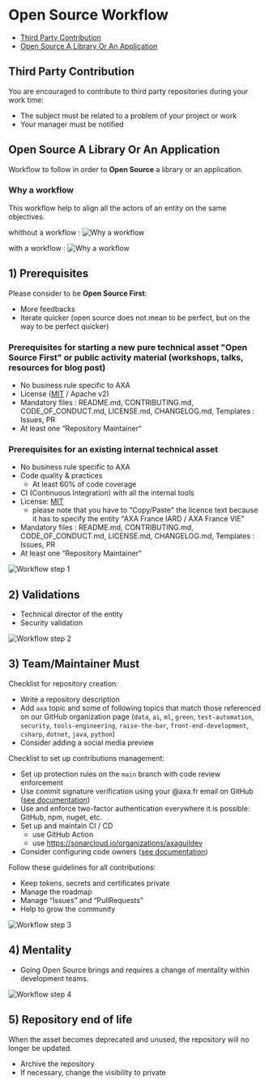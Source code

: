 # Open Source Workflow

- [Third Party Contribution](#third-party-contribution)
- [Open Source A Library Or An Application](#open-source-a-library-or-an-application)

## Third Party Contribution

You are encouraged to contribute to third party repositories during your work time:

- The subject must be related to a problem of your project or work
- Your manager must be notified

## Open Source A Library Or An Application

Workflow to follow in order to **Open Source** a library or an application.

### Why a workflow

This workflow help to align all the actors of an entity on the same objectives.

whithout a workflow :
![Why a workflow](./images/why-workflow-1.png)

with a workflow :
![Why a workflow](./images/why-workflow-2.png)

## 1) Prerequisites

Please consider to be **Open Source First**:

- More feedbacks
- Iterate quicker (open source does not mean to be perfect, but on the way to be perfect quicker)

### Prerequisites for starting a new pure technical asset "Open Source First" or public activity material (workshops, talks, resources for blog post)

- No business rule specific to AXA
- License ([MIT](https://github.com/AxaFrance/react-oidc/blob/master/LICENSE) / Apache v2)
- Mandatory files : README.md, CONTRIBUTING.md, CODE_OF_CONDUCT.md, LICENSE.md, CHANGELOG.md, Templates : Issues, PR
- At least one “Repository Maintainer“

### Prerequisites for an existing internal technical asset

- No business rule specific to AXA
- Code quality & practices
  - At least 60% of code coverage
- CI (Continuous Integration) with all the internal tools
- License: [MIT](https://github.com/AxaFrance/react-oidc/blob/master/LICENSE)
  - please note that you have to "Copy/Paste" the licence text because it has to specify the entity "AXA France IARD / AXA France VIE"
- Mandatory files : README.md, CONTRIBUTING.md, CODE_OF_CONDUCT.md, LICENSE.md, CHANGELOG.md, Templates : Issues, PR
- At least one “Repository Maintainer“

![Workflow step 1](./images/workflow-step1.png)

## 2) Validations

- Technical director of the entity
- Security validation

![Workflow step 2](./images/workflow-step2.png)

## 3) Team/Maintainer Must

Checklist for repository creation:

- Write a repository description
- Add `axa` topic and some of following topics that match those referenced on our GitHub organization page (`data`, `ai`, `ml`, `green`, `test-automation`, `security`, `tools-engineering`, `raise-the-bar`, `front-end-development`, `csharp`, `dotnet`, `java`, `python`)
- Consider adding a social media preview

Checklist to set up contributions management:

- Set up protection rules on the `main` branch with code review enforcement
- Use commit signature verification using your @axa.fr email on GitHub ([see documentation](https://docs.github.com/authentication/managing-commit-signature-verification/about-commit-signature-verification))
- Use and enforce two-factor authentication everywhere it is possible: GitHub, npm, nuget, etc.
- Set up and maintain CI / CD
  - use GitHub Action
  - use https://sonarcloud.io/organizations/axaguildev
- Consider configuring code owners ([see documentation](https://docs.github.com/repositories/managing-your-repositorys-settings-and-features/customizing-your-repository/about-code-owners))

Follow these guidelines for all contributions:

- Keep tokens, secrets and certificates private
- Manage the roadmap
- Manage “Issues” and “PullRequests”
- Help to grow the community

![Workflow step 3](./images/workflow-step3.png)

## 4) Mentality

- Going Open Source brings and requires a change of mentality within development teams.

![Workflow step 4](./images/workflow-step4.png)

## 5) Repository end of life

When the asset becomes deprecated and unused, the repository will no longer be updated.

- Archive the repository
- If necessary, change the visibility to private
